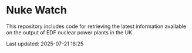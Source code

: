 # Nuke Watch

This repository includes code for retrieving the latest information available on the output of EDF nuclear power plants in the UK.

Last updated: 2025-07-21 18:25